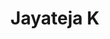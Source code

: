 ---
layout: page
title: Jayateja K
position: PhD student
joining: Aug 2019 - Present
description:  My research interests include Incremental learning, Self Supervised learning, Domain Adaptation.
mail: jayatejak@iisc.ac.in
img: /assets/img/students/Teja.png
importance: 1
category: current
redirect: https://www.linkedin.com/mwlite/in/jaya-teja-713218126
address: #C-320, Dept of  Electrical Engineering, IISc, Bangalore
scholar: https://scholar.google.com/citations?user=bg2MNIgAAAAJ&hl=en
orcid: https://orcid.org/0000-0002-0093-3607
linkedin: https://www.linkedin.com/mwlite/in/jaya-teja-713218126
github: https://github.com/JAYATEJAK
twitter: https://mobile.twitter.com/jayateja_kalla
youtube: https://www.youtube.com/@jayatejakalla5190
webpage: https://www.linkedin.com/mwlite/in/jaya-teja-713218126
---